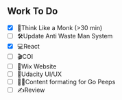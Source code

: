 ## Work To Do
- [x] 📙Think Like a Monk (>30 min)
- [ ] 🛠Update Anti Waste Man System
- [x] 💻React
- [ ] 🎬COI
- [ ] 📝Wix Website
- [ ] 📓Udacity UI/UX
- [ ] 🏋️‍♂Content formating for Go Peeps
- [ ] ✍Review
